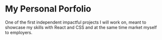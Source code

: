 # My Personal Porfolio

One of the first independent impactful projects I will work on, meant to showcase my skills with React and CSS and at the same time market myself to employers.
